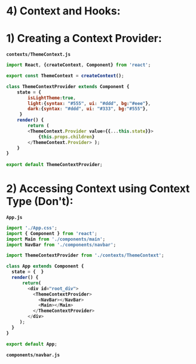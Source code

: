 # 4) Context and Hooks:



# 1) Creating a Context Provider:

<b>

`contexts/ThemeContext.js`

```js
import React, {createContext, Component} from 'react';

export const ThemeContext = createContext();

class ThemeContextProvider extends Component {
    state = { 
        isLightTheme:true,
        light:{syntax: "#555", ui: "#ddd", bg:"#eee"},
        dark:{syntax: "#ddd", ui: "#333", bg:"#555"},
     }
    render() { 
        return ( 
        <ThemeContext.Provider value={{...this.state}}>
            {this.props.children}
        </ThemeContext.Provider> );
    }
}
 
export default ThemeContextProvider;
```


</b>








# 2) Accessing Context using Context Type (Don't):



<b>


`App.js`

```js
import './App.css';
import { Component } from 'react';
import Main from './components/main';
import NavBar from './components/navbar';

import ThemeContextProvider from './contexts/ThemeContext';

class App extends Component {
  state = {  }
  render() { 
      return(
        <div id="root_div">
          <ThemeContextProvider>
            <NavBar></NavBar>
            <Main></Main>
          </ThemeContextProvider>
        </div>        
     );
  }
}

export default App;
```


`components/navbar.js`

```js
```









</b>












